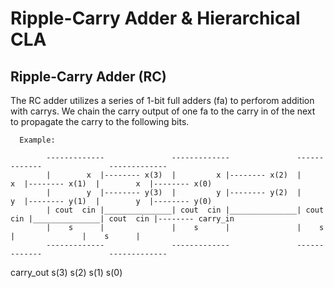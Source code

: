 # Ripple-Carry Adder & Hierarchical CLA

## Ripple-Carry Adder (RC)

The RC adder utilizes a series of 1-bit full adders (fa) to perforom addition with carrys. 
We chain the carry output of one fa to the carry in of the next to propagate the carry to the following bits.

      Example:
      
            -------------               -------------               -------------               -------------         
            |        x  |-------- x(3)  |         x |-------- x(2)  |        x  |-------- x(1)  |        x  |-------- x(0)
            |        y  |-------- y(3)  |         y |-------- y(2)  |        y  |-------- y(1)  |        y  |-------- y(0)
            | cout  cin |_______________| cout  cin |_______________| cout  cin |_______________| cout  cin |-------- carry_in
            |    s      |               |    s      |               |    s      |               |    s      |
            -------------               -------------               -------------               -------------
                                                                                                       
carry_out       s(3)                        s(2)                        s(1)                        s(0)
